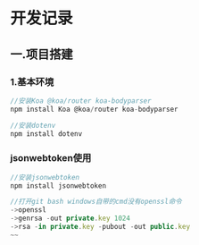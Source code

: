 # 开发记录

## 一.项目搭建

### 1.基本环境
~~~js
//安装Koa @koa/router koa-bodyparser
npm install Koa @koa/router koa-bodyparser

//安装dotenv
npm install dotenv
~~~
### jsonwebtoken使用
~~~js
//安装jsonwebtoken
npm install jsonwebtoken

//打开git bash windows自带的cmd没有openssl命令
->openssl
->genrsa -out private.key 1024
->rsa -in private.key -pubout -out public.key
~~
